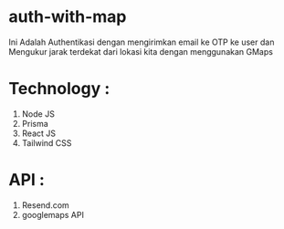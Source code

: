 # auth-with-map
Ini Adalah Authentikasi dengan mengirimkan email ke OTP ke user dan Mengukur jarak terdekat dari lokasi kita dengan menggunakan GMaps

# Technology :
1. Node JS
2. Prisma
3. React JS
4. Tailwind CSS

# API :
1. Resend.com
2. googlemaps API
